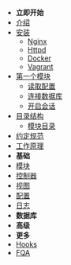 - **立即开始**
- [介绍](guide/index.md)
- [安装](guide/install.md)
  - [Nginx](guide/nginx.md)
  - [Httpd](guide/httpd.md)
  - [Docker](guide/docker.md)
  - [Vagrant](guide/vagrant.md)
- [第一个模块](guide/start.md)
  - [读取配置](guide/cfg.md)
  - [连接数据库](guide/db.md)
  - [开启会话](guide/session.md)
- [目录结构](guide/structure.md)
  - [模块目录](guide/module.md)
- [约定规范](guide/convention.md)
- [工作原理](guide/how.md)
- **基础**
- [模块](guide/module/index.md)
- [控制器](guide/mvc/controller.md)
- [视图](guide/mvc/view.md)
- [配置](guide/config/index.md)
- [日志](guide/logger.md)
- **数据库**
- **高级**
- **更多**
- [Hooks](hooks.md)
- [FQA](fqa.md)
